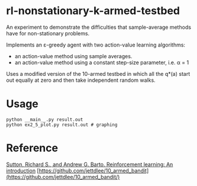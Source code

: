 # rl-nonstationary-k-armed-testbed

An experiment to demonstrate the difficulties that sample-average methods have for non-stationary problems.

Implements an &epsilon;-greedy agent with two action-value learning algorithms:
* an action-value method using sample averages.
* an action-value method using a constant step-size parameter, i.e. &alpha; = 1

Uses a modified version of the 10-armed testbed in which all the q*(a) start out equally at zero and then take independent random walks.

# Usage

```
python __main__.py result.out
python ex2_5_plot.py result.out # graphing
```

# Reference 

[Sutton, Richard S., and Andrew G. Barto. Reinforcement learning: An introduction](incompleteideas.net/sutton/book/RLbook2020.pdf)
[https://github.com/jettdlee/10_armed_bandit](https://github.com/jettdlee/10_armed_bandit/)